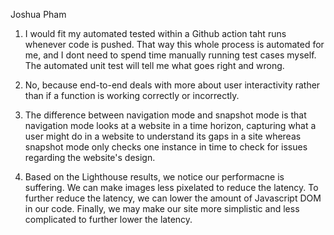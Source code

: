 Joshua Pham



1. I would fit my automated tested within a Github action taht runs whenever code is pushed. That way this whole process is automated for me, and I dont need to spend time manually running test cases myself. The automated unit test will tell me what goes right and wrong.


2. No, because end-to-end deals with more about user interactivity rather than if a function is working correctly or incorrectly.

3. The difference between navigation mode and snapshot mode is that navigation mode looks at a website in a time horizon, capturing what a user might do in a website to understand its gaps in a site whereas snapshot mode only checks one instance in time to check for issues regarding the website's design.

4. Based on the Lighthouse results, we notice our performacne is suffering. We can make images less pixelated to reduce the latency. To further reduce the latency, we can lower the amount of Javascript DOM in our code. Finally, we may make our site more simplistic and less complicated to further lower the latency.





